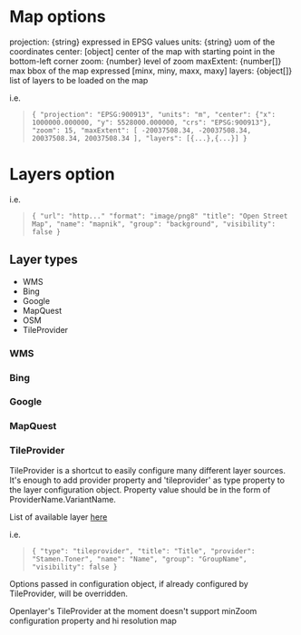 # Map options

projection: {string} expressed in EPSG values
units: {string} uom of the coordinates
center: [object] center of the map with starting point in the bottom-left corner
zoom: {number} level of zoom
maxExtent: {number[]} max bbox of the map expressed [minx, miny, maxx, maxy]
layers: {object[]} list of layers to be loaded on the map

i.e.
> ``{ "projection": "EPSG:900913",
    "units": "m",
    "center": {"x": 1000000.000000, "y": 5528000.000000, "crs": "EPSG:900913"},
    "zoom": 15,
    "maxExtent": [
        -20037508.34, -20037508.34,
        20037508.34, 20037508.34
    ],
    "layers": [{...},{...}]
}``
# Layers option

i.e.
> ``{
    "url": "http..."
    "format": "image/png8"
    "title": "Open Street Map",
    "name": "mapnik",
    "group": "background",
    "visibility": false
}``

## Layer types

 * WMS
 * Bing
 * Google
 * MapQuest
 * OSM
 * TileProvider

### WMS

### Bing

### Google

### MapQuest

### TileProvider
TileProvider is a shortcut to easily configure many different layer sources.
It's enough to add provider property and 'tileprovider' as type property to the layer configuration object. Property value should be in the form of ProviderName.VariantName.

List of available layer [here](https://github.com/geosolutions-it/MapStore2/blob/master/web/client/utils/ConfigProvider.js)

i.e.
> ``{
"type": "tileprovider",
"title": "Title",
"provider": "Stamen.Toner",
"name": "Name",
"group": "GroupName",
"visibility": false
}``

Options passed in configuration object, if already configured by TileProvider,  will be overridden.

Openlayer's TileProvider at the moment doesn't support minZoom configuration property and hi resolution map

